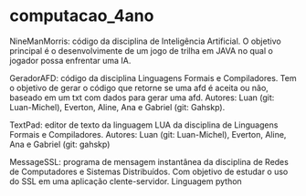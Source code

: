 # computacao_4ano

NineManMorris: código da disciplina de Inteligência Artificial. O objetivo principal é o desenvolvimente de um jogo de trilha em JAVA no qual o jogador possa enfrentar uma IA.



GeradorAFD: código da disciplina Linguagens Formais e Compiladores. Tem o objetivo de gerar o código que retorne se uma afd é aceita ou não, baseado em um txt com dados para gerar uma afd. 
Autores: Luan (git: Luan-Michel), Everton, Aline, Ana e Gabriel (git: Gahskp).



TextPad: editor de texto da linguagem LUA da disciplina de Linguagens Formais e Compiladores. Autores: Luan (git: Luan-Michel), Everton, Aline, Ana e Gabriel (git: gahskp)



MessageSSL: programa de mensagem instantânea da disciplina de Redes de Computadores e Sistemas Distribuídos. Com objetivo de estudar o uso do SSL em uma aplicação clente-servidor. 
Linguagem python

